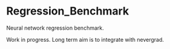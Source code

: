 # Regression_Benchmark
Neural network regression benchmark. 

Work in progress. Long term aim is to integrate with nevergrad.
